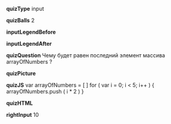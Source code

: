 ____quizType____
input

____quizBalls____
2

____inputLegendBefore____


____inputLegendAfter____


____quizQuestion____
Чему будет равен последний элемент массива arrayOfNumbers ?

____quizPicture____


____quizJS____
var arrayOfNumbers = [ ]
for  (  var i = 0;   i < 5;   i++  ) {
    arrayOfNumbers.push ( i * 2 )
}

____quizHTML____


____rightInput____
10
